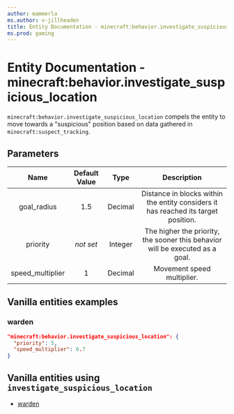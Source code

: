 ```yaml
---
author: mammerla
ms.author: v-jillheaden
title: Entity Documentation - minecraft:behavior.investigate_suspicious_location
ms.prod: gaming
---
```


# Entity Documentation - minecraft:behavior.investigate_suspicious_location

`minecraft:behavior.investigate_suspicious_location` compels the entity to move towards a "suspicious" position based on data gathered in `minecraft:suspect_tracking`.

## Parameters

| Name| Default Value| Type| Description |
|:-----------:|:-----------:|:-----------:|:-----------:|
| goal_radius| 1.5| Decimal| Distance in blocks within the entity considers it has reached its target position. |
| priority|*not set*|Integer|The higher the priority, the sooner this behavior will be executed as a goal.|
| speed_multiplier| 1| Decimal| Movement speed multiplier. |

## Vanilla entities examples

### warden

```json
"minecraft:behavior.investigate_suspicious_location": {
  "priority": 5,
  "speed_multiplier": 0.7
}
```

## Vanilla entities using `investigate_suspicious_location`

- [warden](../../../../Source/VanillaBehaviorPack_Snippets/entities/warden.md)
